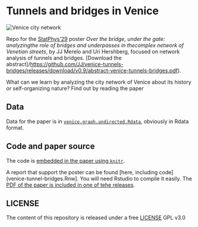 # Tunnels and bridges in Venice

![Venice city network](image-poster.png)

Repo for the [StatPhys'29](https://statphys29.org) poster *Over the
bridge, under the gate: analyzingthe role of bridges and underpasses
in thecomplex network of Venetian streets*, by JJ Merelo and Uri
Hershberg, focused on network analysis of tunnels and
bridges. [Download the
abstract]/https://github.com/JJ/venice-tunnels-bridges/releases/download/v0.9/abstract-venice-tunnels-bridges.pdf).

What can we learn by analyzing the city network of Venice about its
history or self-organizing nature? Find out by reading the paper

## Data

Data for the paper is in [`venice.graph.undirected.Rdata`](venice.graph.undirected.Rdata), obviously in Rdata format.

## Code and paper source

The code is [embedded in the paper using
`knitr`](abstract-venice-tunnel-bridges.Rnw).

A report that support the poster can be found [here, including
code](venice-tunnel-bridges.Rnw]. You will need Rstudio to compile it
easily. The [PDF of the paper is included in one of tehe
releases](https://github.com/JJ/venice-tunnels-bridges/releases/download/v0.999/venice-tunnels-bridges.pdf).

## LICENSE

The content of this repository is released under a free [LICENSE](LICENSE) GPL v3.0
